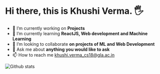    # Hi there, this is Khushi Verma. 🖐


- 🔭 I’m currently working on **Projects** 
- 🌱 I’m currently learning **ReactJS, Web development and Machine Learning**
- 👯 I’m looking to collaborate **on projects of ML and Web Development**
- 💬 Ask me about **anything you would like to ask**
- 📫 How to reach me [khushi.verma_cs18@gla.ac.in]()

![Github stats](https://github-readme-stats.vercel.app/api?username=Khushi-Verma)

